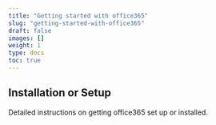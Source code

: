 ```yaml
---
title: "Getting started with office365"
slug: "getting-started-with-office365"
draft: false
images: []
weight: 1
type: docs
toc: true
---
```


## Installation or Setup
Detailed instructions on getting office365 set up or installed.

